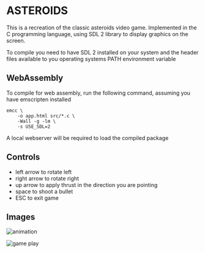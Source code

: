 
# ASTEROIDS

This is a recreation of the classic asteroids video game. Implemented in the C
programming language, using SDL 2 library to display graphics on the screen.

To compile you need to have SDL 2 installed on your system and the header files
available to you operating systems PATH environment variable

## WebAssembly

To compile for web assembly, run the following command, assuming you have emscripten installed

    emcc \
        -o app.html src/*.c \
        -Wall -g -lm \
        -s USE_SDL=2

A local webserver will be required to load the compiled package

## Controls
* left arrow to rotate left
* right arrow to rotate right
* up arrow to apply thrust in the direction you are pointing
* space to shoot a bullet
* ESC to exit game

## Images
![animation](https://i.imgur.com/sV164D6.gif)

![game play](http://i.imgur.com/vg8nlAO.png)

